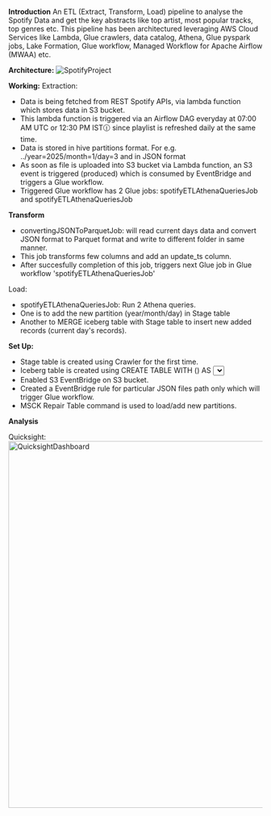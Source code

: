 **Introduction**
An ETL (Extract, Transform, Load) pipeline to analyse the Spotify Data and get the key abstracts like top artist, most popular tracks, top genres etc. 
This pipeline has been architectured leveraging AWS Cloud Services like Lambda, Glue crawlers, data catalog, Athena, Glue pyspark jobs, Lake Formation, Glue workflow, Managed Workflow for Apache Airflow (MWAA) etc.

**Architecture:**
![SpotifyProject](https://github.com/user-attachments/assets/1ad8b12a-3cde-4320-ad25-b69fa7421b4d)

**Working:**
Extraction:
  - Data is being fetched from REST Spotify APIs, via lambda function which stores data in S3 bucket.
  - This lambda function is triggered via an Airflow DAG everyday at 07:00 AM UTC or 12:30 PM IST🕧 since playlist is refreshed daily at the same time.
  - Data is stored in hive partitions format. For e.g. ../year=2025/month=1/day=3 and in JSON format
  - As soon as file is uploaded into S3 bucket via Lambda function, an S3 event is triggered (produced) which is consumed by EventBridge and triggers a Glue workflow.
  - Triggered Glue workflow has 2 Glue jobs: spotifyETLAthenaQueriesJob and spotifyETLAthenaQueriesJob

**Transform**
  - convertingJSONToParquetJob: will read current days data and convert JSON format to Parquet format and write to different folder in same manner.
  - This job transforms few columns and add an update_ts column.
  - After succesfully completion of this job, triggers next Glue job in Glue workflow 'spotifyETLAthenaQueriesJob'

Load:
  -  spotifyETLAthenaQueriesJob: Run 2 Athena queries.
  -  One is to add the new partition (year/month/day) in Stage table
  -  Another to MERGE iceberg table with Stage table to insert new added records (current day's records).

**Set Up:**
  - Stage table is created using Crawler for the first time.
  - Iceberg table is created using CREATE TABLE WITH (<options>) AS <SELECT query>(CTAS)  query on Stage table.
  - Enabled S3 EventBridge on S3 bucket.
  - Created a EventBridge rule for particular JSON files path only which will trigger Glue workflow.
  - MSCK Repair Table command is used to load/add new partitions.

**Analysis**

Quicksight:
<img width="727" alt="QuicksightDashboard" src="https://github.com/user-attachments/assets/5504f85c-830d-471b-9d3b-60d8f34bc2d3" />




